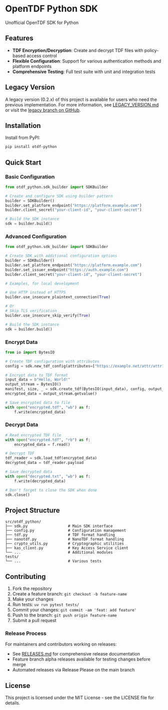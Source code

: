 # OpenTDF Python SDK

Unofficial OpenTDF SDK for Python


## Features

- **TDF Encryption/Decryption**: Create and decrypt TDF files with policy-based access control
- **Flexible Configuration**: Support for various authentication methods and platform endpoints
- **Comprehensive Testing**: Full test suite with unit and integration tests

## Legacy Version

A legacy version (0.2.x) of this project is available for users who need the previous implementation. For more information, see [LEGACY_VERSION.md](docs/LEGACY_VERSION.md) or visit the [legacy branch on GitHub](https://github.com/b-long/opentdf-python-sdk/tree/0.2.x).


## Installation

Install from PyPI:
```bash
pip install otdf-python
```

## Quick Start

### Basic Configuration

```python
from otdf_python.sdk_builder import SDKBuilder

# Create and configure SDK using builder pattern
builder = SDKBuilder()
builder.set_platform_endpoint("https://platform.example.com")
builder.client_secret("your-client-id", "your-client-secret")

# Build the SDK instance
sdk = builder.build()
```

### Advanced Configuration

```python
from otdf_python.sdk_builder import SDKBuilder

# Create SDK with additional configuration options
builder = SDKBuilder()
builder.set_platform_endpoint("https://platform.example.com")
builder.set_issuer_endpoint("https://auth.example.com")
builder.client_secret("your-client-id", "your-client-secret")

# Examples, for local development

# Use HTTP instead of HTTPS
builder.use_insecure_plaintext_connection(True)

# Or
# Skip TLS verification
builder.use_insecure_skip_verify(True)

# Build the SDK instance
sdk = builder.build()
```

### Encrypt Data

```python
from io import BytesIO

# Create TDF configuration with attributes
config = sdk.new_tdf_config(attributes=["https://example.net/attr/attr1/value/value1"])

# Encrypt data to TDF format
input_data = b"Hello, World!"
output_stream = BytesIO()
manifest, size, _ = sdk.create_tdf(BytesIO(input_data), config, output_stream)
encrypted_data = output_stream.getvalue()

# Save encrypted data to file
with open("encrypted.tdf", "wb") as f:
    f.write(encrypted_data)
```

### Decrypt Data

```python
# Read encrypted TDF file
with open("encrypted.tdf", "rb") as f:
    encrypted_data = f.read()

# Decrypt TDF
tdf_reader = sdk.load_tdf(encrypted_data)
decrypted_data = tdf_reader.payload

# Save decrypted data
with open("decrypted.txt", "wb") as f:
    f.write(decrypted_data)

# Don't forget to close the SDK when done
sdk.close()
```

## Project Structure

```
src/otdf_python/
├── sdk.py                  # Main SDK interface
├── config.py               # Configuration management
├── tdf.py                  # TDF format handling
├── nanotdf.py              # NanoTDF format handling
├── crypto_utils.py         # Cryptographic utilities
├── kas_client.py           # Key Access Service client
└── ...                     # Additional modules
tests/
└── ...                     # Various tests
```

## Contributing

1. Fork the repository
2. Create a feature branch: `git checkout -b feature-name`
3. Make your changes
4. Run tests: `uv run pytest tests/`
5. Commit your changes: `git commit -am 'feat: add feature'`
6. Push to the branch: `git push origin feature-name`
7. Submit a pull request

### Release Process

For maintainers and contributors working on releases:
- See [RELEASES.md](docs/RELEASES.md) for comprehensive release documentation
- Feature branch alpha releases available for testing changes before merge
- Automated releases via Release Please on the main branch

## License

This project is licensed under the MIT License - see the LICENSE file for details.
